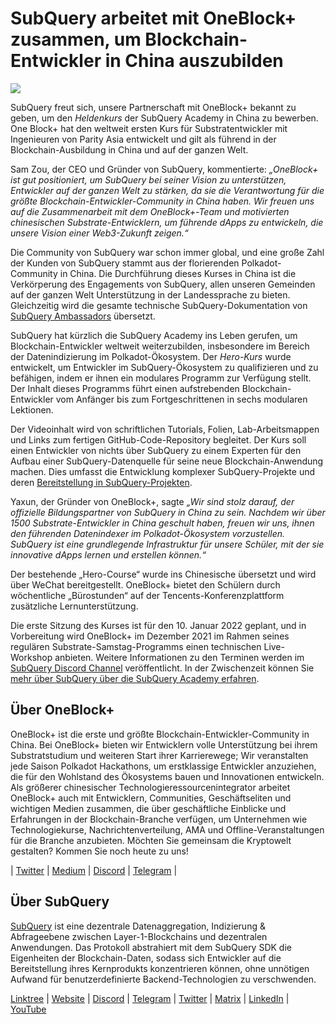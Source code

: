 # SubQuery arbeitet mit OneBlock+ zusammen, um Blockchain-Entwickler in China auszubilden

![](https://miro.medium.com/max/700/1*c1X5h-MEHHwjeqczDKvvCQ.png)

SubQuery freut sich, unsere Partnerschaft mit OneBlock+ bekannt zu geben, um den _Heldenkurs_ der SubQuery Academy in China zu bewerben. One Block+ hat den weltweit ersten Kurs für Substratentwickler mit Ingenieuren von Parity Asia entwickelt und gilt als führend in der Blockchain-Ausbildung in China und auf der ganzen Welt.

Sam Zou, der CEO und Gründer von SubQuery, kommentierte: _„OneBlock+ ist gut positioniert, um SubQuery bei seiner Vision zu unterstützen, Entwickler auf der ganzen Welt zu stärken, da sie die Verantwortung für die größte Blockchain-Entwickler-Community in China haben. Wir freuen uns auf die Zusammenarbeit mit dem OneBlock+-Team und motivierten chinesischen Substrate-Entwicklern, um führende dApps zu entwickeln, die unsere Vision einer Web3-Zukunft zeigen.“_

Die Community von SubQuery war schon immer global, und eine große Zahl der Kunden von SubQuery stammt aus der florierenden Polkadot-Community in China. Die Durchführung dieses Kurses in China ist die Verkörperung des Engagements von SubQuery, allen unseren Gemeinden auf der ganzen Welt Unterstützung in der Landessprache zu bieten. Gleichzeitig wird die gesamte technische SubQuery-Dokumentation von [SubQuery Ambassadors](./20210713-Introducing-the-SubQuery-Ambassador-Program.md) übersetzt.

SubQuery hat kürzlich die SubQuery Academy ins Leben gerufen, um Blockchain-Entwickler weltweit weiterzubilden, insbesondere im Bereich der Datenindizierung im Polkadot-Ökosystem. Der _Hero-Kurs_ wurde entwickelt, um Entwickler im SubQuery-Ökosystem zu qualifizieren und zu befähigen, indem er ihnen ein modulares Programm zur Verfügung stellt. Der Inhalt dieses Programms führt einen aufstrebenden Blockchain-Entwickler vom Anfänger bis zum Fortgeschrittenen in sechs modularen Lektionen.

Der Videoinhalt wird von schriftlichen Tutorials, Folien, Lab-Arbeitsmappen und Links zum fertigen GitHub-Code-Repository begleitet. Der Kurs soll einen Entwickler von nichts über SubQuery zu einem Experten für den Aufbau einer SubQuery-Datenquelle für seine neue Blockchain-Anwendung machen. Dies umfasst die Entwicklung komplexer SubQuery-Projekte und deren [Bereitstellung in SubQuery-Projekten](https://project.subquery.network/).

Yaxun, der Gründer von OneBlock+, sagte _„Wir sind stolz darauf, der offizielle Bildungspartner von SubQuery in China zu sein. Nachdem wir über 1500 Substrate-Entwickler in China geschult haben, freuen wir uns, ihnen den führenden Datenindexer im Polkadot-Ökosystem vorzustellen. SubQuery ist eine grundlegende Infrastruktur für unsere Schüler, mit der sie innovative dApps lernen und erstellen können.“_

Der bestehende „Hero-Course“ wurde ins Chinesische übersetzt und wird über WeChat bereitgestellt. OneBlock+ bietet den Schülern durch wöchentliche „Bürostunden“ auf der Tencents-Konferenzplattform zusätzliche Lernunterstützung.

Die erste Sitzung des Kurses ist für den 10. Januar 2022 geplant, und in Vorbereitung wird OneBlock+ im Dezember 2021 im Rahmen seines regulären Substrate-Samstag-Programms einen technischen Live-Workshop anbieten. Weitere Informationen zu den Terminen werden im [SubQuery Discord Channel](https://discord.com/invite/78zg8aBSMG) veröffentlicht. In der Zwischenzeit können Sie [mehr über SubQuery über die SubQuery Academy erfahren](https://subquery.coassemble.com/unlock/dOKZW6O#/).

## Über OneBlock+

OneBlock+ ist die erste und größte Blockchain-Entwickler-Community in China. Bei OneBlock+ bieten wir Entwicklern volle Unterstützung bei ihrem Substratstudium und weiteren Start ihrer Karrierewege; Wir veranstalten jede Saison Polkadot Hackathons, um erstklassige Entwickler anzuziehen, die für den Wohlstand des Ökosystems bauen und Innovationen entwickeln. Als größerer chinesischer Technologieressourcenintegrator arbeitet OneBlock+ auch mit Entwicklern, Communities, Geschäftseliten und wichtigen Medien zusammen, die über geschäftliche Einblicke und Erfahrungen in der Blockchain-Branche verfügen, um Unternehmen wie Technologiekurse, Nachrichtenverteilung, AMA und Offline-Veranstaltungen für die Branche anzubieten. Möchten Sie gemeinsam die Kryptowelt gestalten? Kommen Sie noch heute zu uns!

| [Twitter](https://mobile.twitter.com/oneblock_) | [Medium](https://medium.com/@OneBlockplus?p=5a6193755f9b) | [Discord](https://discord.gg/5aWx6Rch) | [Telegram](https://t.me/oneblock_dev) |

## Über SubQuery

[SubQuery](https://subquery.network/) ist eine dezentrale Datenaggregation, Indizierung & Abfrageebene zwischen Layer-1-Blockchains und dezentralen Anwendungen. Das Protokoll abstrahiert mit dem SubQuery SDK die Eigenheiten der Blockchain-Daten, sodass sich Entwickler auf die Bereitstellung ihres Kernprodukts konzentrieren können, ohne unnötigen Aufwand für benutzerdefinierte Backend-Technologien zu verschwenden.

​​[Linktree](https://linktr.ee/subquerynetwork) | [Website](https://subquery.network/) | [Discord](https://discord.com/invite/78zg8aBSMG) | [Telegram](https://t.me/subquerynetwork) | [Twitter](https://twitter.com/subquerynetwork) | [Matrix](https://matrix.to/#/#subquery:matrix.org) | [LinkedIn](https://www.linkedin.com/company/subquery) | [YouTube](https://www.youtube.com/channel/UCi1a6NUUjegcLHDFLr7CqLw)
